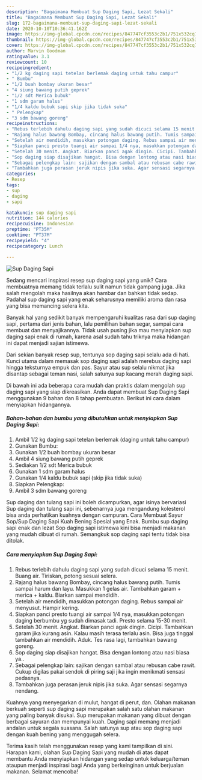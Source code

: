 ```yaml
---
description: "Bagaimana Membuat Sup Daging Sapi, Lezat Sekali"
title: "Bagaimana Membuat Sup Daging Sapi, Lezat Sekali"
slug: 172-bagaimana-membuat-sup-daging-sapi-lezat-sekali
date: 2020-10-10T10:36:41.162Z
image: https://img-global.cpcdn.com/recipes/847747cf3553c2b1/751x532cq70/sup-daging-sapi-foto-resep-utama.jpg
thumbnail: https://img-global.cpcdn.com/recipes/847747cf3553c2b1/751x532cq70/sup-daging-sapi-foto-resep-utama.jpg
cover: https://img-global.cpcdn.com/recipes/847747cf3553c2b1/751x532cq70/sup-daging-sapi-foto-resep-utama.jpg
author: Marvin Goodman
ratingvalue: 3.1
reviewcount: 10
recipeingredient:
- "1/2 kg daging sapi tetelan berlemak daging untuk tahu campur"
- " Bumbu"
- "1/2 buah bombay ukuran besar"
- "4 siung bawang putih geprek"
- "1/2 sdt Merica bubuk"
- "1 sdm garam halus"
- "1/4 kaldu bubuk sapi skip jika tidak suka"
- " Pelengkap"
- "3 sdm bawang goreng"
recipeinstructions:
- "Rebus terlebih dahulu daging sapi yang sudah dicuci selama 15 menit. Buang air. Tiriskan, potong sesuai selera."
- "Rajang halus bawang Bombay, cincang halus bawang putih. Tumis sampai harum dan layu. Masukkan 1 gelas air. Tambahkan garam + merica + kaldu. Biarkan sampai mendidih."
- "Setelah air mendidih, masukkan potongan daging. Rebus sampai air menyusut. Hampir kering."
- "Siapkan panci presto tuangi air sampai 1/4 nya, masukkan potongan daging berbumbu yg sudah dimasak tadi. Presto selama 15-30 menit."
- "Setelah 30 menit. Angkat. Biarkan panci agak dingin. Cicipi. Tambahkan garam jika kurang asin. Kalau masih terasa terlalu asin. Bisa juga tinggal tambahkan air mendidih. Aduk. Tes rasa lagi, tambahkan bawang goreng."
- "Sop daging siap disajikan hangat. Bisa dengan lontong atau nasi biasa ya.."
- "Sebagai pelengkap lain: sajikan dengan sambal atau rebusan cabe rawit. Cukup digilas pakai sendok di piring saji jika ingin menikmati sensasi pedasnya."
- "Tambahkan juga perasan jeruk nipis jika suka. Agar sensasi segarnya nendang."
categories:
- Resep
tags:
- sup
- daging
- sapi

katakunci: sup daging sapi 
nutrition: 144 calories
recipecuisine: Indonesian
preptime: "PT35M"
cooktime: "PT37M"
recipeyield: "4"
recipecategory: Lunch

---
```



![Sup Daging Sapi](https://img-global.cpcdn.com/recipes/847747cf3553c2b1/751x532cq70/sup-daging-sapi-foto-resep-utama.jpg)

Sedang mencari inspirasi resep sup daging sapi yang unik? Cara membuatnya memang tidak terlalu sulit namun tidak gampang juga. Jika salah mengolah maka hasilnya akan hambar dan bahkan tidak sedap. Padahal sup daging sapi yang enak seharusnya memiliki aroma dan rasa yang bisa memancing selera kita.

Banyak hal yang sedikit banyak mempengaruhi kualitas rasa dari sup daging sapi, pertama dari jenis bahan, lalu pemilihan bahan segar, sampai cara membuat dan menyajikannya. Tidak usah pusing jika mau menyiapkan sup daging sapi enak di rumah, karena asal sudah tahu triknya maka hidangan ini dapat menjadi sajian istimewa.

Dari sekian banyak resep sup, tentunya sop daging sapi selalu ada di hati. Kunci utama dalam memasak sop daging sapi adalah merebus daging sapi hingga teksturnya empuk dan pas. Sayur atau sup selalu nikmat jika disantap sebagai teman nasi, salah satunya sup kacang merah daging sapi.


Di bawah ini ada beberapa cara mudah dan praktis dalam mengolah sup daging sapi yang siap dikreasikan. Anda dapat membuat Sup Daging Sapi menggunakan 9 bahan dan 8 tahap pembuatan. Berikut ini cara dalam menyiapkan hidangannya.

<!--inarticleads1-->

##### Bahan-bahan dan bumbu yang dibutuhkan untuk menyiapkan Sup Daging Sapi:

1. Ambil 1/2 kg daging sapi tetelan berlemak (daging untuk tahu campur)
1. Gunakan  Bumbu:
1. Gunakan 1/2 buah bombay ukuran besar
1. Ambil 4 siung bawang putih geprek
1. Sediakan 1/2 sdt Merica bubuk
1. Gunakan 1 sdm garam halus
1. Gunakan 1/4 kaldu bubuk sapi (skip jika tidak suka)
1. Siapkan  Pelengkap:
1. Ambil 3 sdm bawang goreng


Sup daging dan tulang sapi ini boleh dicampurkan, agar isinya bervariasi Sup daging dan tulang sapi ini, sebenarnya juga mengandung kolesterol bisa anda perhatikan kuahnya dengan campuran. Cara Membuat Sayur Sop/Sup Daging Sapi Kuah Bening Spesial yang Enak. Bumbu sup daging sapi enak dan lezat  Sop daging sapi istimewa kini bisa menjadi makanan yang mudah dibuat di rumah. Semangkuk sop daging sapi tentu tidak bisa ditolak. 

<!--inarticleads2-->

##### Cara menyiapkan Sup Daging Sapi:

1. Rebus terlebih dahulu daging sapi yang sudah dicuci selama 15 menit. Buang air. Tiriskan, potong sesuai selera.
1. Rajang halus bawang Bombay, cincang halus bawang putih. Tumis sampai harum dan layu. Masukkan 1 gelas air. Tambahkan garam + merica + kaldu. Biarkan sampai mendidih.
1. Setelah air mendidih, masukkan potongan daging. Rebus sampai air menyusut. Hampir kering.
1. Siapkan panci presto tuangi air sampai 1/4 nya, masukkan potongan daging berbumbu yg sudah dimasak tadi. Presto selama 15-30 menit.
1. Setelah 30 menit. Angkat. Biarkan panci agak dingin. Cicipi. Tambahkan garam jika kurang asin. Kalau masih terasa terlalu asin. Bisa juga tinggal tambahkan air mendidih. Aduk. Tes rasa lagi, tambahkan bawang goreng.
1. Sop daging siap disajikan hangat. Bisa dengan lontong atau nasi biasa ya..
1. Sebagai pelengkap lain: sajikan dengan sambal atau rebusan cabe rawit. Cukup digilas pakai sendok di piring saji jika ingin menikmati sensasi pedasnya.
1. Tambahkan juga perasan jeruk nipis jika suka. Agar sensasi segarnya nendang.


Kuahnya yang menyegarkan di mulut, hangat di perut, dan. Olahan makanan berkuah seperti sup daging sapi merupakan salah satu olahan makanan yang paling banyak disukai. Sup merupakan makanan yang dibuat dengan berbagai sayuran dan mempunyai kuah. Daging sapi memang menjadi andalan untuk segala suasana. Salah satunya sup atau sop daging sapi dengan kuah bening yang menggugah selera. 

Terima kasih telah menggunakan resep yang kami tampilkan di sini. Harapan kami, olahan Sup Daging Sapi yang mudah di atas dapat membantu Anda menyiapkan hidangan yang sedap untuk keluarga/teman ataupun menjadi inspirasi bagi Anda yang berkeinginan untuk berjualan makanan. Selamat mencoba!
